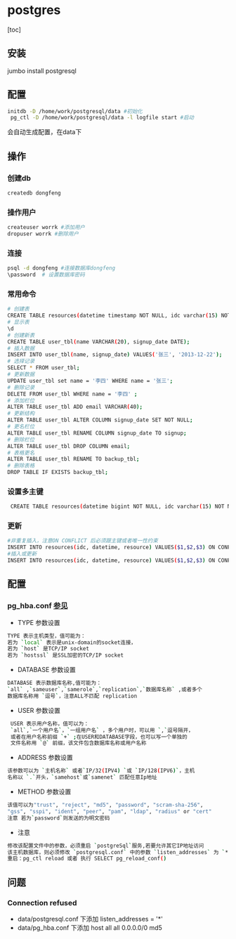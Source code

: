 # postgres
[toc]
## 安装
jumbo install postgresql
## 配置
```bash
initdb -D /home/work/postgresql/data #初始化
 pg_ctl -D /home/work/postgresql/data -l logfile start #启动
```
会自动生成配置，在data下

## 操作
### 创建db
```bash
createdb dongfeng
```
### 操作用户
```bash
createuser worrk #添加用户
dropuser worrk #删除用户
```
### 连接
```bash
psql -d dongfeng #连接数据库dongfeng
\password  # 设置数据库密码
```
### 常用命令
```bash
# 创建表
CREATE TABLE resources(datetime timestamp NOT NULL, idc varchar(15) NOT NULL, resource jsonb) 
# 显示表
\d
# 创建新表 
CREATE TABLE user_tbl(name VARCHAR(20), signup_date DATE);
# 插入数据 
INSERT INTO user_tbl(name, signup_date) VALUES('张三', '2013-12-22');
# 选择记录 
SELECT * FROM user_tbl;
# 更新数据 
UPDATE user_tbl set name = '李四' WHERE name = '张三';
# 删除记录 
DELETE FROM user_tbl WHERE name = '李四' ;
# 添加栏位 
ALTER TABLE user_tbl ADD email VARCHAR(40);
# 更新结构 
ALTER TABLE user_tbl ALTER COLUMN signup_date SET NOT NULL;
# 更名栏位 
ALTER TABLE user_tbl RENAME COLUMN signup_date TO signup;
# 删除栏位 
ALTER TABLE user_tbl DROP COLUMN email;
# 表格更名 
ALTER TABLE user_tbl RENAME TO backup_tbl;
# 删除表格 
DROP TABLE IF EXISTS backup_tbl;
```
### 设置多主键
```bash
 CREATE TABLE resources(datetime bigint NOT NULL, idc varchar(15) NOT NULL, resource jsonb, PRIMARY KEY(idc, datetime));
```

### 更新
```bash
#非重复插入，注意ON CONFLICT 后必须跟主键或者唯一性约束
INSERT INTO resources(idc, datetime, resource) VALUES($1,$2,$3) ON CONFLICT(idc, datetime) DO NOTHING
#插入或更新
INSERT INTO resources(idc, datetime, resource) VALUES($1,$2,$3) ON CONFLICT(idc, datetime) DO UPDATE SET resource = $3
```

## 配置 
### pg_hba.conf  [参见](https://blog.csdn.net/yaoqiancuo3276/article/details/80404883)
- TYPE 参数设置
```bash
TYPE 表示主机类型，值可能为：
若为 `local` 表示是unix-domain的socket连接，
若为 `host` 是TCP/IP socket 
若为 `hostssl` 是SSL加密的TCP/IP socket
```
- DATABASE 参数设置
```bash
DATABASE 表示数据库名称,值可能为：
`all` ,`sameuser`,`samerole`,`replication`,`数据库名称` ,或者多个
数据库名称用 `逗号`，注意ALL不匹配 replication
```
- USER 参数设置
```bash
 USER 表示用户名称，值可以为：
 `all`,`一个用户名`，`一组用户名` ，多个用户时，可以用 `,`逗号隔开，
 或者在用户名称前缀 `+` ;在USER和DATABASE字段，也可以写一个单独的
 文件名称用 `@` 前缀，该文件包含数据库名称或用户名称
```
- ADDRESS 参数设置
```bash
该参数可以为 `主机名称` 或者`IP/32(IPV4) `或 `IP/128(IPV6)`，主机
名称以 `.`开头，`samehost`或`samenet` 匹配任意Ip地址
```
- METHOD 参数设置
```bash
该值可以为"trust", "reject", "md5", "password", "scram-sha-256",
"gss", "sspi", "ident", "peer", "pam", "ldap", "radius" or "cert"
注意 若为`password`则发送的为明文密码
```
- 注意
```bash
修改该配置文件中的参数，必须重启 `postgreSql`服务,若要允许其它IP地址访问
该主机数据库，则必须修改 `postgresql.conf` 中的参数 `listen_addresses` 为 `*`
重启：pg_ctl reload 或者 执行 SELECT pg_reload_conf()
```

## 问题
### Connection refused
- data/postgresql.conf 下添加
    listen_addresses = '*'
- data/pg_hba.conf 下添加
  host    all             all             0.0.0.0/0               md5
